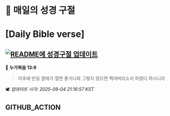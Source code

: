 # 🙏 매일의 성경 구절
# [Daily Bible verse]
## [![README에 성경구절 업데이트](https://github.com/DONGSUKA/first_test/actions/workflows/update-readme-bible.yml/badge.svg)](https://github.com/DONGSUKA/first_test/actions/workflows/update-readme-bible.yml)
<!-- START_BIBLE_VERSE -->
📖 **누가복음 13:9**
> 이후에 만일 열매가 열면 좋거니와 그렇지 않으면 찍어버리소서 하였다 하시니라

🕊️ _업데이트 시각: 2025-09-04 21:16:57 KST_
  <!-- END_BIBLE_VERSE -->
## GITHUB_ACTION
